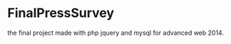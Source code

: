 FinalPressSurvey
================

the final project made with php jquery and mysql for advanced web 2014.



